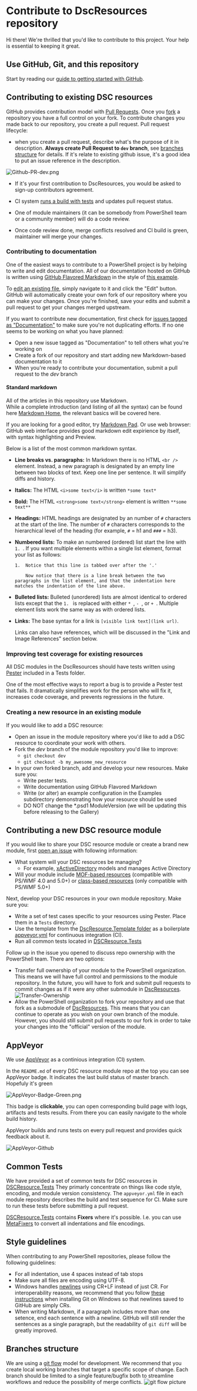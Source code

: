 # Contribute to DscResources repository

Hi there! We're thrilled that you'd like to contribute to this project. Your help is essential to keeping it great. 

## Use GitHub, Git, and this repository

Start by reading our [guide to getting started with GitHub](GettingStartedWithGitHub.md).

## Contributing to existing DSC resources

GitHub provides contribution model with [Pull Requests](https://help.github.com/articles/using-pull-requests/).
Once you [fork](https://help.github.com/articles/fork-a-repo/) a repository you have a full control on your fork.
To contribute changes you made back to our repository, you create a pull request.
Pull request lifecycle:

* when you create a pull request, describe what's the purpose of it in description. 
**Always create Pull Request to `dev` branch**, see [branches structure](#branches-structure) for details.
If it's relate to existing github issue, it's a good idea to put an issue reference in the description.

![Github-PR-dev.png](Images/Github-PR-dev.png)

* If it's your first contribution to DscResources, you would be asked to sign-up contributors agreement.

* CI system [runs a build with tests](#appveyor) and updates pull request status.

* One of module maintainers (it can be somebody from PowerShell team or a community member) will do a code review.

* Once code review done, merge conflicts resolved and CI build is green, maintainer will merge your changes.

### Contributing to documentation
One of the easiest ways to contribute to a PowerShell project is by helping to write and edit documentation. 
All of our documentation hosted on GitHub is written using [GitHub Flavored Markdown](https://help.github.com/articles/github-flavored-markdown/) in the style of [this example](DscResourcesExampleHelp.md).

To [edit an existing file](https://help.github.com/articles/editing-files-in-another-user-s-repository/), simply navigate to it and click the "Edit" button. 
GitHub will automatically create your own fork of our repository where you can make your changes. 
Once you're finished, save your edits and submit a pull request to get your changes merged upstream. 

If you want to contribute new documentation, first check for [issues tagged as "Documentation"](https://github.com/PowerShell/DscResources/labels/documentation) to make sure you're not duplicating efforts.
If no one seems to be working on what you have planned:
* Open a new issue tagged as "Documentation" to tell others what you're working on
* Create a fork of our repository and start adding new Markdown-based documentation to it
* When you're ready to contribute your documentation, submit a pull request to the *dev* branch


#### Standard markdown

All of the articles in this repository use Markdown.  
While a complete introduction (and listing of all the syntax) can be found here [Markdown Home](https://help.github.com/articles/github-flavored-markdown/), the relevant basics will be covered here.

If you are looking for a good editor, try [Markdown Pad](http://markdownpad.com/).
Or use web browser: GitHub web interface provides good markdown edit expirience by itself, with syntax highlighting and Preview. 

Below is a list of the most common markdown syntax.

*   **Line breaks vs. paragraphs:** In Markdown there is no HTML `<br />` element. 
Instead, a new paragraph is designated by an empty line between two blocks of text.
Keep one line per sentence.
It will simplify diffs and history.
*   **Italics:** The HTML `<i>some text</i>` is written `*some text*`
*   **Bold:** The HTML `<strong>some text</strong>` element is written `**some text**`
*   **Headings:** HTML headings are designated by an number of `#` characters at the start of the line.  The number of `#` characters corresponds to the hierarchical level of the heading (for example, `#` = h1 and `###` = h3).
*   **Numbered lists:** To make an numbered (ordered) list start the line with `1. `.  If you want multiple elements within a single list element, format your list as follows:
        
        1.  Notice that this line is tabbed over after the '.'
        
            Now notice that there is a line break between the two paragraphs in the list element, and that the indentation here matches the indentation of the line above.

*   **Bulleted lists:** Bulleted (unordered) lists are almost identical to ordered lists except that the `1. ` is replaced with either `* `, `- `, or `+ `.  Multiple element lists work the same way as with ordered lists.
*   **Links:** The base syntax for a link is `[visible link text](link url)`.

    Links can also have references, which will be discussed in the "Link and Image References" section below.


### Improving test coverage for existing resources

All DSC modules in the DscResources should have tests written using [Pester](https://github.com/pester/Pester) included in a Tests folder. 

One of the most effective ways to report a bug is to provide a Pester test that fails. 
It dramatically simplifies work for the person who will fix it, increases code coverage, and prevents regressions in the future.

### Creating a new resource in an existing module

If you would like to add a DSC resource:
* Open an issue in the module repository where you'd like to add a DSC resource to coordinate your work with others.
* Fork the *dev* branch of the module repository you'd like to improve:
    - `git checkout dev`
    - `git checkout -b my_awesome_new_resource`
* In your own forked branch, add and develop your new resources. Make sure you:
    - Write pester tests.
    - Write documentation using GitHub Flavored Markdown 
    - Write (or alter) an example configuration in the Examples subdirectory demonstrating how your resource should be used
    - DO NOT change the *.psd1 ModuleVersion (we will be updating this before releasing to the Gallery)


## Contributing a new DSC resource module

If you would like to share your DSC resource module or create a brand new module, first [open an issue](https://github.com/PowerShell/DscResources/issues) with following information:

* What system will your DSC resources be managing?
    - For example, [xActiveDirectory](https://github.com/powershell/xActiveDirectory) models and manages Active Directory
* Will your module include [MOF-based resources](TODO) (compatible with PS/WMF 4.0 and 5.0+) or [class-based resources](TODO) (only compatible with PS/WMF 5.0+)

Next, develop your DSC resources in your own module repository. Make sure you:

* Write a set of test cases specific to your resources using Pester. Place them in a `Tests` directory.
* Use the template from the [DscResource.Template folder](DscResource.Template) as a boilerplate [appveyor.yml](appveyor.yml) for continuous integration (CI).
* Run all common tests located in [DSCResource.Tests](https://github.com/PowerShell/DscResource.Tests)

Follow up in the issue you opened to discuss repo ownership with the PowerShell team.
There are two options:
* Transfer full ownership of your module to the PowerShell organization.
This means we will have full control and permissions to the module repository.
In the future, you will have to fork and submit pull requests to commit changes as if it were any other submodule in [DscResources](https://github.com/PowerShell/DscResources).
![Transfer-Ownership](Images/GitHub-Transfer-Ownership.png)
* Allow the PowerShell organization to fork your repository and use that fork as a submodule of [DscResources](https://github.com/DscResources).
This means that you can continue to operate as you wish on your own branch of the module.
However, you should still submit pull requests to our fork in order to take your changes into the "official" version of the module. 

## AppVeyor

We use [AppVeyor](http://www.appveyor.com/) as a continious integration (CI) system.

In the `README.md` of every DSC resource module repo at the top you can see AppVeyor badge.
It indicates the last build status of master branch.
Hopefuly it's green

![AppVeyor-Badge-Green.png](Images/AppVeyor-Badge-Green.png)

This badge is **clickable**, you can open corresponding build page with logs, artifacts and tests results.
From there you can easily navigate to the whole build history.

AppVeyor builds and runs tests on every pull request and provides quick feedback about it.

![AppVeyor-Github](Images/AppVeyor-Github.png)

## Common Tests
We have provided a set of common tests for DSC resources in [DSCResource.Tests](https://github.com/PowerShell/DscResource.Tests)
They primarly concentrate on things like code style, encoding, and module version consistency.
The `appveyor.yml` file in each module repository describes the build and test sequence for CI. 
Make sure to run these tests before submitting a pull request. 

[DSCResource.Tests](https://github.com/PowerShell/DscResource.Tests) contains **Fixers** where it's possible.
I.e. you can use [MetaFixers](https://github.com/PowerShell/DscResource.Tests/blob/master/MetaFixers.psm1) to convert all indentations and file encodings.

## Style guidelines

When contributing to any PowerShell repositories, please follow the following guidelines: 

* For all indentation, use 4 spaces instead of tab stops
* Make sure all files are encoding using UTF-8. 
* Windows handles [newlines](http://en.wikipedia.org/wiki/Newline) using CR+LF instead of just CR. 
For interoperability reasons, we recommend that you follow [these instructions](GettingStartedWithGitHub.md#setup-git) when installing Git on Windows so that newlines saved to GitHub are simply CRs. 
* When writing Markdown, if a paragraph includes more than one setence, end each sentence with a newline.
GitHub will still render the sentences as a single paragraph, but the readability of `git diff` will be greatly improved. 


## Branches structure

We are using a [git flow](http://nvie.com/posts/a-successful-git-branching-model/) model for development.
We recommend that you create local working branches that target a specific scope of change. 
Each branch should be limited to a single feature/bugfix both to streamline workflows and reduce the possibility of merge conflicts.
![git flow picture](http://nvie.com/img/git-model@2x.png)
